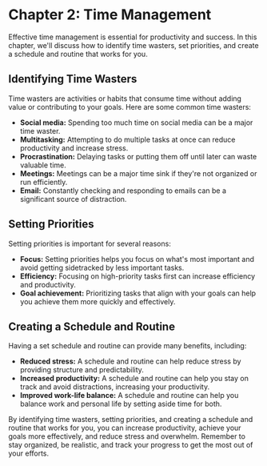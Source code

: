 Chapter 2: Time Management
==========================

Effective time management is essential for productivity and success. In this chapter, we'll discuss how to identify time wasters, set priorities, and create a schedule and routine that works for you.

Identifying Time Wasters
------------------------

Time wasters are activities or habits that consume time without adding value or contributing to your goals. Here are some common time wasters:

* **Social media:** Spending too much time on social media can be a major time waster.
* **Multitasking:** Attempting to do multiple tasks at once can reduce productivity and increase stress.
* **Procrastination:** Delaying tasks or putting them off until later can waste valuable time.
* **Meetings:** Meetings can be a major time sink if they're not organized or run efficiently.
* **Email:** Constantly checking and responding to emails can be a significant source of distraction.

Setting Priorities
------------------

Setting priorities is important for several reasons:

* **Focus:** Setting priorities helps you focus on what's most important and avoid getting sidetracked by less important tasks.
* **Efficiency:** Focusing on high-priority tasks first can increase efficiency and productivity.
* **Goal achievement:** Prioritizing tasks that align with your goals can help you achieve them more quickly and effectively.

Creating a Schedule and Routine
-------------------------------

Having a set schedule and routine can provide many benefits, including:

* **Reduced stress:** A schedule and routine can help reduce stress by providing structure and predictability.
* **Increased productivity:** A schedule and routine can help you stay on track and avoid distractions, increasing your productivity.
* **Improved work-life balance:** A schedule and routine can help you balance work and personal life by setting aside time for both.

By identifying time wasters, setting priorities, and creating a schedule and routine that works for you, you can increase productivity, achieve your goals more effectively, and reduce stress and overwhelm. Remember to stay organized, be realistic, and track your progress to get the most out of your efforts.
